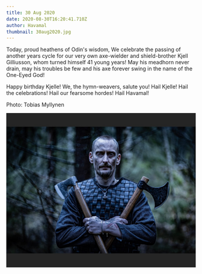 ```yaml
---
title: 30 Aug 2020
date: 2020-08-30T16:20:41.710Z
author: Havamal
thumbnail: 30aug2020.jpg
---
```


Today, proud heathens of Odin's wisdom, We celebrate the passing of another years cycle for our very own axe-wielder and shield-brother Kjell Gilliusson, whom turned himself 41 young years!
May his meadhorn never drain, may his troubles be few and his axe forever swing in the name of the One-Eyed God!

Happy birthday Kjelle! We, the hymn-weavers, salute you! Hail Kjelle! Hail the celebrations! Hail our fearsome hordes! Hail Havamal!

Photo: Tobias Myllynen

![30aug2020.jpg](./30aug2020.jpg)
